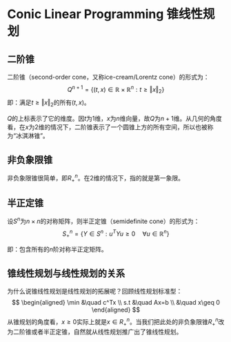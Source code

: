 # Conic Linear Programming 锥线性规划

## 二阶锥

二阶锥（second-order cone，又称ice-cream/Lorentz cone）的形式为：
$$
Q^{n+1}=\{(t,x)\in \mathbb{R} \times \mathbb{R}^n:t\geq \Vert x\Vert_2\}
$$
即：满足$t\geq \Vert x\Vert_2$的所有$(t,x)$。

$Q$的上标表示了它的维度。因$t$为1维，$x$为$n$维向量，故$Q$为$n+1$维。从几何的角度看，在$x$为2维的情况下，二阶锥表示了一个圆锥上方的所有空间，所以也被称为“冰淇淋锥”。

## 非负象限锥

非负象限锥很简单，即$R_+^n$。在2维的情况下，指的就是第一象限。

## 半正定锥

设$S^n$为$n\times n$的对称矩阵，则半正定锥（semidefinite cone）的形式为：
$$
S_+^n=\{Y\in S^n:u^TYu\geq 0\quad \forall u\in \mathbb{R}^n \}
$$

即：包含所有的$n$阶对称半正定矩阵。

## 锥线性规划与线性规划的关系

为什么说锥线性规划是线性规划的拓展呢？回顾线性规划标准型：
$$
\begin{aligned}
\min &\quad c^Tx \\
s.t &\quad Ax=b \\
 &\quad x\geq 0
\end{aligned}
$$
从锥规划的角度看，$x\geq0$实际上就是$x\in R_+^n$。当我们把此处的非负象限锥$R_+^n$改为二阶锥或者半正定锥，自然就从线性规划推广出了锥线性规划。